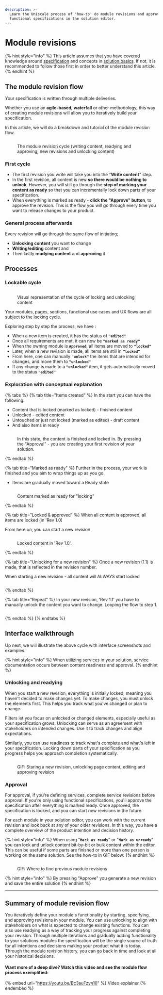 ```yaml
---
description: >-
  Learn the Uniscale process of 'how-to' do module revisions and approving your
  functional specifications in the solution editor.
---
```


# Module revisions

{% hint style="info" %}
This article assumes that you have covered knowledge around [specification](./) and concepts in [solution basics](solution-basics.md).  If not, it is recommended to follow those first in order to better understand this article.
{% endhint %}

## The module revision flow <a href="#the-module-revision-flow" id="the-module-revision-flow"></a>

Your specification is written through multiple deliveries.&#x20;

Whether you use an **agile-based**, **waterfall** or other methodology, this way of creating module revisions will allow you to iteratively build your specification.&#x20;

In this article, we will do a breakdown and tutorial of the module revision flow.&#x20;

<figure><img src="https://files.gitbook.com/v0/b/gitbook-x-prod.appspot.com/o/spaces%2FGm4FsIEaw1uBtZauyirr%2Fuploads%2FQtmxO2WW8lTd8Pblkl46%2F_illustration_6.png?alt=media&#x26;token=d5927f85-7c47-41e8-8437-8032c7191dc6" alt=""><figcaption><p>The module revision cycle (writing content, readying and approving, new revisions and unlocking content)</p></figcaption></figure>

### First cycle&#x20;

* The first revision you write will take you into the "**Write content**" step.&#x20;
* In the first revision, all content is new **so there would be nothing to unlock**. However, you will still go through the **step of marking your content as ready** so that you can incrementally lock down parts of your specification.&#x20;
* When everything is marked as ready - **click the "Approve" button**, to approve the revision. This is the flow you will go through every time you want to release changes to your product.

### General process afterwards

Every revision will go through the same flow of initiating; &#x20;

* **Unlocking content** you want to change&#x20;
* **Writing/editing** content and&#x20;
* Then lastly **readying content** and **approving** it.



## Processes

### Lockable cycle&#x20;

<figure><img src="../../.gitbook/assets/CleanShot 2024-04-12 at 14.38.20.png" alt=""><figcaption><p>Visual representation of the cycle of locking and unlocking content</p></figcaption></figure>

Your modules, pages, sections, functional use cases and UX flows are all subject to the locking cycle.

Exploring step by step the process, we have :&#x20;

* When a new item is created, it has the status of **`"edited"`**
* Once all requirements are met, it can now be **`"marked as ready"`**
* When the owning module is **`Approved`**, all items are moved to **`"locked"`**
* Later, when a new revision is made, all items are still in **`"locked"`**
* From here, one can manually **`"unlock"`** the items that are intended for changes, and move them to **`"unlocked"`**
* If any change is made to a **`"unlocked"`** item, it gets automatically moved to the status **`"edited"`**



### Exploration with conceptual explanation

{% tabs %}
{% tab title="Items created" %}
In the start you can have the following:

* Content that is locked (marked as locked) - finished content
* Unlocked  - edited content&#x20;
* Untouched or just not locked (marked as edited) - draft content&#x20;
* And also items in ready&#x20;

<figure><img src="../../.gitbook/assets/CleanShot 2024-04-12 at 15.18.00.png" alt=""><figcaption><p>In this state, the content is finished and locked in. By pressing the "Approval" - you are creating your first revision of your solution.</p></figcaption></figure>
{% endtab %}

{% tab title="Marked as ready" %}
Further in the process, your work is finished and you aim to wrap things up as you go.

* Items are gradually moved toward a Ready state

<figure><img src="../../.gitbook/assets/CleanShot 2024-04-12 at 15.18.28.png" alt=""><figcaption><p>Content marked as ready for "locking" </p></figcaption></figure>
{% endtab %}

{% tab title="Locked & approved" %}
When all content is approved, all items are locked (in 'Rev 1.0)&#x20;

From here on, you can start a new revision

<figure><img src="../../.gitbook/assets/CleanShot 2024-04-12 at 15.19.34.png" alt=""><figcaption><p>Locked content in 'Rev 1.0'. </p></figcaption></figure>
{% endtab %}

{% tab title="Unlocking for a new revision" %}
Once a new revision (1.1) is made, that is reflected in the revision number.

When starting a new revision - all content will ALWAYS start locked

<figure><img src="../../.gitbook/assets/CleanShot 2024-04-12 at 15.20.38.png" alt=""><figcaption></figcaption></figure>
{% endtab %}

{% tab title="Repeat" %}
In your new revision, 'Rev 1.1' you have to manually unlock the content you want to change. Looping the flow to step 1.

<figure><img src="../../.gitbook/assets/CleanShot 2024-04-12 at 15.20.54.png" alt=""><figcaption></figcaption></figure>
{% endtab %}
{% endtabs %}

## Interface walkthrough

Up next, we will illustrate the above cycle with interface screenshots and examples.

{% hint style="info" %}
When utilizing services in your solution, service documentation occurs between content readiness and approval.&#x20;
{% endhint %}

### Unlocking and readying <a href="#unlocking-and-readying" id="unlocking-and-readying"></a>

When you start a new revision, everything is initially locked, meaning you haven't decided to make changes yet. To make changes, you must unlock the elements first. This helps you track what you've changed or plan to change.

Filters let you focus on unlocked or changed elements, especially useful as your specification grows. Unlocking can serve as an agreement with stakeholders on intended changes. Use it to track changes and align expectations.

Similarly, you can use readiness to track what's complete and what's left in your specification. Locking down parts of your specification as you progress helps you approach completion systematically.

<figure><img src="../../.gitbook/assets/CleanShot 2024-04-12 at 16.19.19.gif" alt=""><figcaption><p>GIF: Staring a new revision, unlocking page content, editing and approving revision</p></figcaption></figure>

### Approval <a href="#approval" id="approval"></a>

For approval, if you're defining services, complete service revisions before approval. If you're only using functional specifications, you'll approve the specification after everything is marked ready. Once approved, the specification is locked, and you can start new revisions in the future.

For each module in your solution editor, you can work with the current revision and look back at any of your older revisions. In this way, you have a complete overview of the product intention and decision history.&#x20;

{% hint style="info" %}
When using "**`Mark as ready`**" or "**`Mark as unready`**" you can lock and unlock content bit-by-bit or bulk content within the editor. This can be useful if some parts are finished or more than one person is working on the same solution. See the how-to in GIF below:
{% endhint %}

<figure><img src="../../.gitbook/assets/CleanShot 2024-04-12 at 16.08.50 (1).gif" alt=""><figcaption><p>GIF: Where to find previous module revisions </p></figcaption></figure>

{% hint style="info" %}
By pressing "Approve" you generate a new revision and save the entire solution&#x20;
{% endhint %}



***

## Summary of module revision flow   <a href="#conclusion" id="conclusion"></a>

You iteratively define your module's functionality by starting, specifying, and approving revisions in your module. You can use unlocking to align with stakeholders on what is expected to change existing functions. You can also use readying as a way of tracking your progress against completing your revision. Through multiple iterations and gradually adding functionality to your solutions modules the specification will be the single source of truth for all intentions and decisions making your product what it is today. Through the module revision history, you can go back in time and look at all your historical decisions.

#### Want more of a deep dive? Watch this video and see the module flow process exemplified:&#x20;

{% embed url="https://youtu.be/Bc3auFzvn10" %}
Video explainer&#x20;
{% endembed %}
